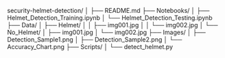 security-helmet-detection/
│
├── README.md
├── Notebooks/
│   ├── Helmet_Detection_Training.ipynb
│   └── Helmet_Detection_Testing.ipynb
├── Data/
│   ├── Helmet/
│   │   ├── img001.jpg
│   │   └── img002.jpg
│   └── No_Helmet/
│       ├── img001.jpg
│       └── img002.jpg
├── Images/
│   ├── Detection_Sample1.png
│   ├── Detection_Sample2.png
│   └── Accuracy_Chart.png
├── Scripts/
│   └── detect_helmet.py
